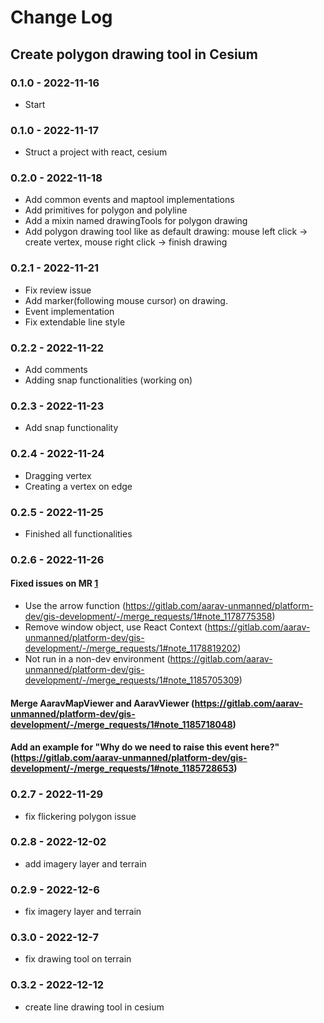 # Change Log

## Create polygon drawing tool in Cesium

### 0.1.0 - 2022-11-16

- Start

### 0.1.0 - 2022-11-17

- Struct a project with react, cesium

### 0.2.0 - 2022-11-18

- Add common events and maptool implementations
- Add primitives for polygon and polyline
- Add a mixin named drawingTools for polygon drawing
- Add polygon drawing tool like as default drawing: mouse left click -> create vertex, mouse right click -> finish drawing

### 0.2.1 - 2022-11-21

- Fix review issue
- Add marker(following mouse cursor) on drawing.
- Event implementation
- Fix extendable line style

### 0.2.2 - 2022-11-22

- Add comments
- Adding snap functionalities (working on)

### 0.2.3 - 2022-11-23

- Add snap functionality

### 0.2.4 - 2022-11-24

- Dragging vertex
- Creating a vertex on edge

### 0.2.5 - 2022-11-25

- Finished all functionalities

### 0.2.6 - 2022-11-26

#### Fixed issues on MR [1](https://gitlab.com/aarav-unmanned/platform-dev/gis-development/-/merge_requests/1)

- Use the arrow function (https://gitlab.com/aarav-unmanned/platform-dev/gis-development/-/merge_requests/1#note_1178775358)
- Remove window object, use React Context (https://gitlab.com/aarav-unmanned/platform-dev/gis-development/-/merge_requests/1#note_1178819202)
- Not run in a non-dev environment (https://gitlab.com/aarav-unmanned/platform-dev/gis-development/-/merge_requests/1#note_1185705309)

#### Merge AaravMapViewer and AaravViewer (https://gitlab.com/aarav-unmanned/platform-dev/gis-development/-/merge_requests/1#note_1185718048)

#### Add an example for "Why do we need to raise this event here?" (https://gitlab.com/aarav-unmanned/platform-dev/gis-development/-/merge_requests/1#note_1185728653)

### 0.2.7 - 2022-11-29

- fix flickering polygon issue

### 0.2.8 - 2022-12-02

- add imagery layer and terrain

### 0.2.9 - 2022-12-6

- fix imagery layer and terrain

### 0.3.0 - 2022-12-7

- fix drawing tool on terrain

### 0.3.2 - 2022-12-12

- create line drawing tool in cesium
